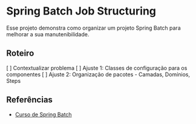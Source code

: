 # Spring Batch Job Structuring

Esse projeto demonstra como organizar um projeto Spring Batch para melhorar a sua manutenibilidade.

## Roteiro

[ ] Contextualizar problema
[ ] Ajuste 1: Classes de configuração para os componentes
[ ] Ajuste 2: Organização de pacotes - Camadas, Domínios, Steps

## Referências

- [Curso de Spring Batch](https://www.udemy.com/course/curso-para-desenvolvimento-de-jobs-com-spring-batch/?referralCode=8743E206FA9240686B20)
